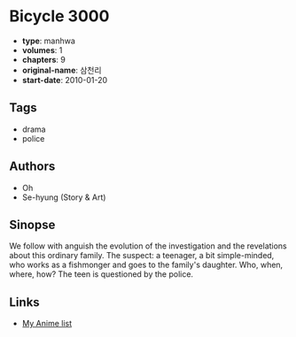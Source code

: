 # Bicycle 3000

-   **type**: manhwa
-   **volumes**: 1
-   **chapters**: 9
-   **original-name**: 삼천리
-   **start-date**: 2010-01-20

## Tags

-   drama
-   police

## Authors

-   Oh
-   Se-hyung (Story & Art)

## Sinopse

We follow with anguish the evolution of the investigation and the revelations about this ordinary family. The suspect: a teenager, a bit simple-minded, who works as a fishmonger and goes to the family's daughter. Who, when, where, how? The teen is questioned by the police.

## Links

-   [My Anime list](https://myanimelist.net/manga/121394/Bicycle_3000)
